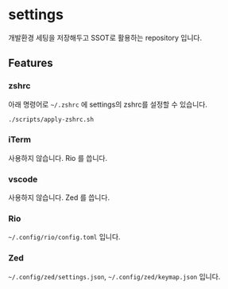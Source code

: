 # settings

개발환경 세팅을 저장해두고 SSOT로 활용하는 repository 입니다.

## Features

### zshrc

아래 명령어로 `~/.zshrc` 에 settings의 zshrc를 설정할 수 있습니다.

```sh
./scripts/apply-zshrc.sh
```

### iTerm

사용하지 않습니다. Rio 를 씁니다.

### vscode

사용하지 않습니다. Zed 를 씁니다.

### Rio

`~/.config/rio/config.toml` 입니다.

### Zed

`~/.config/zed/settings.json`, `~/.config/zed/keymap.json` 입니다.
